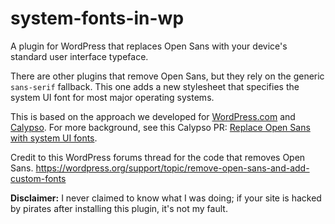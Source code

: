 # system-fonts-in-wp

A plugin for WordPress that replaces Open Sans with your device's standard user interface typeface.

There are other plugins that remove Open Sans, but they rely on the generic `sans-serif` fallback. This one adds a new stylesheet that specifies the system UI font for most major operating systems.

This is based on the approach we developed for [WordPress.com](https://wordpress.com) and [Calypso](https://github.com/Automattic/calypso). For more background, see this Calypso PR: [Replace Open Sans with system UI fonts](http://github.com/Automattic/wp-calypso/pull/3016).

Credit to this WordPress forums thread for the code that removes Open Sans. https://wordpress.org/support/topic/remove-open-sans-and-add-custom-fonts

**Disclaimer:** I never claimed to know what I was doing; if your site is hacked by pirates after installing this plugin, it's not my fault.
